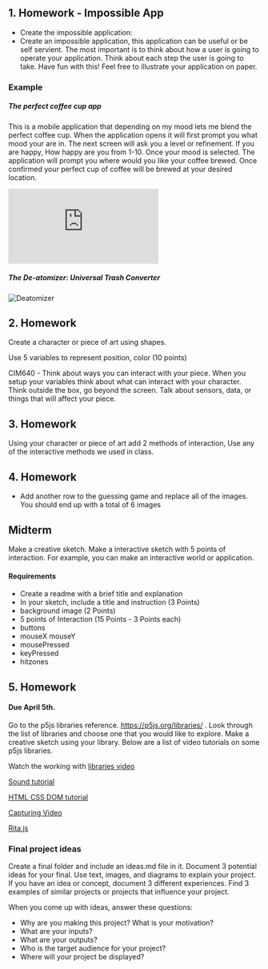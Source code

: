 ## 1. Homework - Impossible App

* Create the impossible application:
 * Create an impossible application, this application can be useful or be self servient. The most important is to think about how a user is going to operate your application. Think about each step the user is going to take. Have fun with this! Feel free to illustrate your application on paper.

 ### Example

 ##### The perfect coffee cup app

 This is a mobile application that depending on my mood lets me blend the perfect coffee cup. When the application opens it will first prompt you what mood your are in. The next screen will ask you a level or refinement. If you are happy, How happy are you from 1-10. Once your mood is selected. The application will prompt you where would you like your coffee brewed. Once confirmed your perfect cup of coffee will be brewed at your desired location.


![The Perfect Joe](https://github.com/zevenrodriguez/CIM540-640/blob/master/examples/week1/theperfectjoe.md)

##### The De-atomizer: Universal Trash Converter

![Deatomizer](../files/deatomizer.jpg)

## 2. Homework

Create a character or piece of art using shapes.

Use 5 variables to represent position, color (10 points)

CIM640 - Think about ways you can interact with your piece. When you setup your variables think about what can interact with your character. Think outside the box, go beyond the screen. Talk about sensors, data, or things that will affect your piece.

## 3. Homework

Using your character or piece of art add 2 methods of interaction, Use any of the interactive methods we used in class.

## 4. Homework

* Add another row to the guessing game and replace all of the images. You should end up with a total of 6 images

## Midterm

Make a creative sketch. Make a interactive sketch with 5 points of interaction. For example, you can make an interactive world or application.

#### Requirements

* Create a readme with a brief title and explanation
* In your sketch, include a title and instruction (3 Points)
* background image (2 Points)
* 5 points of Interaction (15 Points - 3 Points each)
 * buttons
 * mouseX mouseY
 * mousePressed
 * keyPressed
 * hitzones

 ## 5. Homework

 #### Due April 5th.

Go to the p5js libraries reference. https://p5js.org/libraries/ . Look through the list of libraries and choose one that you would like to explore. Make a creative sketch using your library. Below are a list of video tutorials on some p5js libraries.

 Watch the working with [libraries video](https://www.youtube.com/watch?v=Pn1g1wjxl_0)

[Sound tutorial](https://www.youtube.com/watch?v=Pn1g1wjxl_0&list=PLRqwX-V7Uu6aFcVjlDAkkGIixw70s7jpW)

[HTML CSS DOM tutorial](https://www.youtube.com/watch?v=URSH0QpxKo8&list=PLRqwX-V7Uu6bI1SlcCRfLH79HZrFAtBvX)

[Capturing Video](https://www.youtube.com/watch?v=bkGf4fEHKak&list=PLRqwX-V7Uu6aKKsDHZdDvN6oCJ2hRY_Ig)

[Rita.js](https://www.youtube.com/watch?v=Pn1g1wjxl_0&list=PLRqwX-V7Uu6aFcVjlDAkkGIixw70s7jpW)

### Final project ideas

Create a final folder and include an ideas.md file in it. Document 3 potential ideas for your final. Use text, images, and diagrams to explain your project. If you have an idea or concept, document 3 different experiences. Find 3 examples of similar projects or projects that influence your project.

When you come up with ideas, answer these questions:

* Why are you making this project? What is your motivation?
* What are your inputs?
* What are your outputs?
* Who is the target audience for your project?
* Where will your project be displayed?
